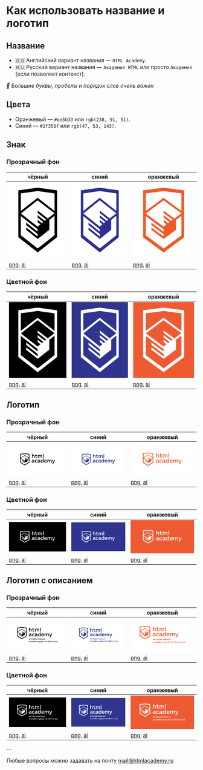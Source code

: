 # Как использовать название и логотип

## Название

* :gb: Английский вариант названия — `HTML Academy`.
* :ru: Русский вариант названия — `Академия HTML` или просто `Академия` (если позволяет контекст).

_:triangular_flag_on_post: Большие буквы, пробелы и порядок слов очень важен_

## Цвета

* Оранжевый — `#ee5b33` или `rgb(238, 91, 51)`.
* Синий — `#2f358f` или `rgb(47, 53, 143)`.

## Знак

### Прозрачный фон

чёрный | синий | оранжевый
--- | --- | ---
<img src="https://github.com/htmlacademy/logo/blob/master/png/logo/logo-color-1.png" width="200" height="200" alt="HTML Academy Logo"> | <img src="https://github.com/htmlacademy/logo/blob/master/png/logo/logo-color-2.png" width="200" height="200" alt="HTML Academy Logo"> | <img src="https://github.com/htmlacademy/logo/blob/master/png/logo/logo-color-3.png" width="200" height="200" alt="HTML Academy Logo">
[png](https://github.com/htmlacademy/logo/blob/master/png/logo/logo-color-1.png), [ai](https://github.com/htmlacademy/logo/blob/master/ai/logo.ai) | [png](https://github.com/htmlacademy/logo/blob/master/png/logo/logo-color-2.png), [ai](https://github.com/htmlacademy/logo/blob/master/ai/logo.ai) | [png](https://github.com/htmlacademy/logo/blob/master/png/logo/logo-color-3.png), [ai](https://github.com/htmlacademy/logo/blob/master/ai/logo.ai)

### Цветной фон

чёрный | синий | оранжевый
--- | --- | ---
<img src="https://github.com/htmlacademy/logo/blob/master/png/logo/logo-white-1.png" width="200" height="200" alt="HTML Academy Logo"> | <img src="https://github.com/htmlacademy/logo/blob/master/png/logo/logo-white-2.png" width="200" height="200" alt="HTML Academy Logo"> | <img src="https://github.com/htmlacademy/logo/blob/master/png/logo/logo-white-3.png" width="200" height="200" alt="HTML Academy Logo">
[png](https://github.com/htmlacademy/logo/blob/master/png/logo/logo-white-1.png), [ai](https://github.com/htmlacademy/logo/blob/master/ai/logo.ai) | [png](https://github.com/htmlacademy/logo/blob/master/png/logo/logo-white-2.png), [ai](https://github.com/htmlacademy/logo/blob/master/ai/logo.ai) | [png](https://github.com/htmlacademy/logo/blob/master/png/logo/logo-white-3.png), [ai](https://github.com/htmlacademy/logo/blob/master/ai/logo.ai)

## Логотип

### Прозрачный фон

чёрный | синий | оранжевый
--- | --- | ---
<img src="https://github.com/htmlacademy/logo/blob/master/png/logo-name/logo-color-1.png" width="300" alt="HTML Academy Logo"> | <img src="https://github.com/htmlacademy/logo/blob/master/png/logo-name/logo-color-2.png" width="300" alt="HTML Academy Logo"> | <img src="https://github.com/htmlacademy/logo/blob/master/png/logo-name/logo-color-3.png" width="300" alt="HTML Academy Logo">
[png](https://github.com/htmlacademy/logo/blob/master/png/logo-name/logo-color-1.png), [ai](https://github.com/htmlacademy/logo/blob/master/ai/logo-name.ai) | [png](https://github.com/htmlacademy/logo/blob/master/png/logo-name/logo-color-2.png), [ai](https://github.com/htmlacademy/logo/blob/master/ai/logo-name.ai) | [png](https://github.com/htmlacademy/logo/blob/master/png/logo-name/logo-color-3.png), [ai](https://github.com/htmlacademy/logo/blob/master/ai/logo-name.ai)

### Цветной фон

чёрный | синий | оранжевый
--- | --- | ---
<img src="https://github.com/htmlacademy/logo/blob/master/png/logo-name/logo-white-1.png" width="300" alt="HTML Academy Logo"> | <img src="https://github.com/htmlacademy/logo/blob/master/png/logo-name/logo-white-2.png" width="300" alt="HTML Academy Logo"> | <img src="https://github.com/htmlacademy/logo/blob/master/png/logo-name/logo-white-3.png" width="300" alt="HTML Academy Logo">
[png](https://github.com/htmlacademy/logo/blob/master/png/logo-name/logo-white-1.png), [ai](https://github.com/htmlacademy/logo/blob/master/ai/logo-name.ai) | [png](https://github.com/htmlacademy/logo/blob/master/png/logo-name/logo-white-2.png), [ai](https://github.com/htmlacademy/logo/blob/master/ai/logo-name.ai) | [png](https://github.com/htmlacademy/logo/blob/master/png/logo-name/logo-white-3.png), [ai](https://github.com/htmlacademy/logo/blob/master/ai/logo-name.ai)

## Логотип с описанием

### Прозрачный фон

чёрный | синий | оранжевый
--- | --- | ---
<img src="https://github.com/htmlacademy/logo/blob/master/png/logo-description/logo-color-1.png" width="300" alt="HTML Academy Logo"> | <img src="https://github.com/htmlacademy/logo/blob/master/png/logo-description/logo-color-2.png" width="300" alt="HTML Academy Logo"> | <img src="https://github.com/htmlacademy/logo/blob/master/png/logo-description/logo-color-3.png" width="300" alt="HTML Academy Logo">
[png](https://github.com/htmlacademy/logo/blob/master/png/logo-description/logo-color-1.png), [ai](https://github.com/htmlacademy/logo/blob/master/ai/logo-description.ai) | [png](https://github.com/htmlacademy/logo/blob/master/png/logo-description/logo-color-2.png), [ai](https://github.com/htmlacademy/logo/blob/master/ai/logo-description.ai) | [png](https://github.com/htmlacademy/logo/blob/master/png/logo-description/logo-color-3.png), [ai](https://github.com/htmlacademy/logo/blob/master/ai/logo-description.ai)

### Цветной фон

чёрный | синий | оранжевый
--- | --- | ---
<img src="https://github.com/htmlacademy/logo/blob/master/png/logo-description/logo-white-1.png" width="300" alt="HTML Academy Logo"> | <img src="https://github.com/htmlacademy/logo/blob/master/png/logo-description/logo-white-2.png" width="300" alt="HTML Academy Logo"> | <img src="https://github.com/htmlacademy/logo/blob/master/png/logo-description/logo-white-3.png" width="300" alt="HTML Academy Logo">
[png](https://github.com/htmlacademy/logo/blob/master/png/logo-description/logo-white-1.png), [ai](https://github.com/htmlacademy/logo/blob/master/ai/logo-description.ai) | [png](https://github.com/htmlacademy/logo/blob/master/png/logo-description/logo-white-2.png), [ai](https://github.com/htmlacademy/logo/blob/master/ai/logo-description.ai) | [png](https://github.com/htmlacademy/logo/blob/master/png/logo-description/logo-white-3.png), [ai](https://github.com/htmlacademy/logo/blob/master/ai/logo-description.ai)

--

Любые вопросы можно задавать на почту mail@htmlacademy.ru
